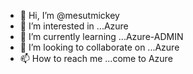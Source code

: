 - 👋 Hi, I’m @mesutmickey
- 👀 I’m interested in ...Azure
- 🌱 I’m currently learning ...Azure-ADMIN
- 💞️ I’m looking to collaborate on ...Azure
- 📫 How to reach me ...come to Azure

<!---
mesutmickey/mesutmickey is a ✨ special ✨ repository because its `README.md` (this file) appears on your GitHub profile.
You can click the Preview link to take a look at your changes.
--->
